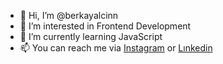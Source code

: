 - 👋 Hi, I’m @berkayalcinn
- 👀 I’m interested in Frontend Development
- 🌱 I’m currently learning JavaScript
- 📫 You can reach me via [Instagram](https://www.instagram.com/berkayalcinnn/) or [Lınkedin](https://www.linkedin.com/in/berkayalcinn/)


<!---
berkayalcinn/berkayalcinn is a ✨ special ✨ repository because its `README.md` (this file) appears on your GitHub profile.
You can click the Preview link to take a look at your changes.
--->
